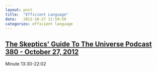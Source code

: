 ```yaml
---
layout: post
title:  "Efficient Language"
date:   2012-10-27 11:59:59
categories: efficient language
---
```


## [The Skeptics' Guide To The Universe Podcast 380 - October 27, 2012](http://www.theskepticsguide.org/archive/podcastinfo.aspx?mid=1&pid=380)
 Minute 13:30-22:02

